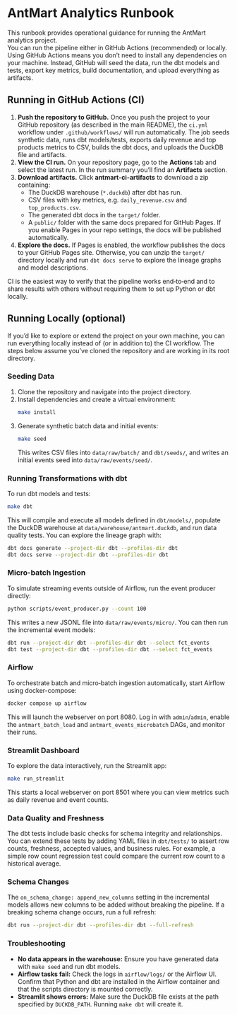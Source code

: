 # AntMart Analytics Runbook

This runbook provides operational guidance for running the AntMart analytics project.  
You can run the pipeline either in GitHub Actions (recommended) or locally.  
Using GitHub Actions means you don’t need to install any dependencies on your machine. Instead, GitHub will seed the data, run the dbt models and tests, export key metrics, build documentation, and upload everything as artifacts.

## Running in GitHub Actions (CI)

1. **Push the repository to GitHub.** Once you push the project to your GitHub repository (as described in the main README), the `ci.yml` workflow under `.github/workflows/` will run automatically. The job seeds synthetic data, runs dbt models/tests, exports daily revenue and top products metrics to CSV, builds the dbt docs, and uploads the DuckDB file and artifacts.
2. **View the CI run.** On your repository page, go to the **Actions** tab and select the latest run. In the run summary you’ll find an **Artifacts** section.
3. **Download artifacts.** Click **antmart-ci-artifacts** to download a zip containing:
   - The DuckDB warehouse (`*.duckdb`) after dbt has run.
   - CSV files with key metrics, e.g. `daily_revenue.csv` and `top_products.csv`.
   - The generated dbt docs in the `target/` folder.
   - A `public/` folder with the same docs prepared for GitHub Pages. If you enable Pages in your repo settings, the docs will be published automatically.
4. **Explore the docs.** If Pages is enabled, the workflow publishes the docs to your GitHub Pages site. Otherwise, you can unzip the `target/` directory locally and run `dbt docs serve` to explore the lineage graphs and model descriptions.

CI is the easiest way to verify that the pipeline works end‑to‑end and to share results with others without requiring them to set up Python or dbt locally.

## Running Locally (optional)

If you’d like to explore or extend the project on your own machine, you can run everything locally instead of (or in addition to) the CI workflow. The steps below assume you’ve cloned the repository and are working in its root directory.

### Seeding Data

1. Clone the repository and navigate into the project directory.
2. Install dependencies and create a virtual environment:
   ```bash
   make install
   ```
3. Generate synthetic batch data and initial events:
   ```bash
   make seed
   ```
   This writes CSV files into `data/raw/batch/` and `dbt/seeds/`, and writes an initial events seed into `data/raw/events/seed/`.

### Running Transformations with dbt

To run dbt models and tests:

```bash
make dbt
```

This will compile and execute all models defined in `dbt/models/`, populate the DuckDB warehouse at `data/warehouse/antmart.duckdb`, and run data quality tests. You can explore the lineage graph with:

```bash
dbt docs generate --project-dir dbt --profiles-dir dbt
dbt docs serve --project-dir dbt --profiles-dir dbt
```

### Micro‑batch Ingestion

To simulate streaming events outside of Airflow, run the event producer directly:

```bash
python scripts/event_producer.py --count 100
```

This writes a new JSONL file into `data/raw/events/micro/`. You can then run the incremental event models:

```bash
dbt run --project-dir dbt --profiles-dir dbt --select fct_events
dbt test --project-dir dbt --profiles-dir dbt --select fct_events
```

### Airflow

To orchestrate batch and micro‑batch ingestion automatically, start Airflow using docker-compose:

```bash
docker compose up airflow
```

This will launch the webserver on port 8080. Log in with `admin`/`admin`, enable the `antmart_batch_load` and `antmart_events_microbatch` DAGs, and monitor their runs.

### Streamlit Dashboard

To explore the data interactively, run the Streamlit app:

```bash
make run_streamlit
```

This starts a local webserver on port 8501 where you can view metrics such as daily revenue and event counts.

### Data Quality and Freshness

The dbt tests include basic checks for schema integrity and relationships. You can extend these tests by adding YAML files in `dbt/tests/` to assert row counts, freshness, accepted values, and business rules. For example, a simple row count regression test could compare the current row count to a historical average.

### Schema Changes

The `on_schema_change: append_new_columns` setting in the incremental models allows new columns to be added without breaking the pipeline. If a breaking schema change occurs, run a full refresh:

```bash
dbt run --project-dir dbt --profiles-dir dbt --full-refresh
```

### Troubleshooting

- **No data appears in the warehouse:** Ensure you have generated data with `make seed` and run dbt models.
- **Airflow tasks fail:** Check the logs in `airflow/logs/` or the Airflow UI. Confirm that Python and dbt are installed in the Airflow container and that the scripts directory is mounted correctly.
- **Streamlit shows errors:** Make sure the DuckDB file exists at the path specified by `DUCKDB_PATH`. Running `make dbt` will create it.
